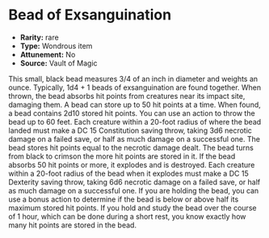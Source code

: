 
# Bead of Exsanguination

* **Rarity:** rare
* **Type:** Wondrous item
* **Attunement:** No
* **Source:** Vault of Magic


This small, black bead measures 3/4 of an inch in diameter and weights an ounce. Typically, 1d4 + 1 beads of exsanguination are found together. When thrown, the bead absorbs hit points from creatures near its impact site, damaging them. A bead can store up to 50 hit points at a time. When found, a bead contains 2d10 stored hit points. You can use an action to throw the bead up to 60 feet. Each creature within a 20-foot radius of where the bead landed must make a DC 15 Constitution saving throw, taking 3d6 necrotic damage on a failed save, or half as much damage on a successful one. The bead stores hit points equal to the necrotic damage dealt. The bead turns from black to crimson the more hit points are stored in it. If the bead absorbs 50 hit points or more, it explodes and is destroyed. Each creature within a 20-foot radius of the bead when it explodes must make a DC 15 Dexterity saving throw, taking 6d6 necrotic damage on a failed save, or half as much damage on a successful one. If you are holding the bead, you can use a bonus action to determine if the bead is below or above half its maximum stored hit points. If you hold and study the bead over the course of 1 hour, which can be done during a short rest, you know exactly how many hit points are stored in the bead.
